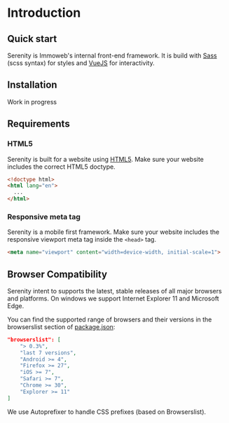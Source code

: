 # Introduction

## Quick start

Serenity is Immoweb's internal front-end framework. It is build with [Sass](https://sass-lang.com/) (scss syntax) for styles and [VueJS](https://vuejs.org/) for interactivity.

## Installation

Work in progress

## Requirements

### HTML5
Serenity is built for a website using [HTML5](https://developer.mozilla.org/en-US/docs/Web/Guide/HTML/HTML5). Make sure your website includes the correct HTML5 doctype.

```html
<!doctype html>
<html lang="en">
  ...
</html>
```

### Responsive meta tag
Serenity is a mobile first framework. Make sure your website includes the responsive viewport meta tag inside the `<head>` tag.

```html
<meta name="viewport" content="width=device-width, initial-scale=1">
```

## Browser Compatibility

Serenity intent to supports the latest, stable releases of all major browsers and platforms. On windows we support Internet Explorer 11 and Microsoft Edge.

You can find the supported range of browsers and their versions in the browserslist section of [package.json](https://github.com/axel-springer-kugawana/iwb_serenity/blob/master/package.json):

```json
"browserslist": [
    "> 0.3%",
    "last 7 versions",
    "Android >= 4",
    "Firefox >= 27",
    "iOS >= 7",
    "Safari >= 7",
    "Chrome >= 30",
    "Explorer >= 11"
]
```

We use Autoprefixer to handle CSS prefixes (based on Browserslist).

